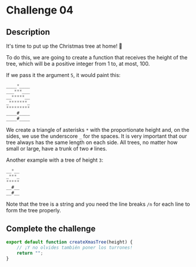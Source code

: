 # Challenge 04

## Description

It's time to put up the Christmas tree at home! 🎄

To do this, we are going to create a function that receives the height of the tree, which will be a positive integer from 1 to, at most, 100.

If we pass it the argument `5`, it would paint this:

```javascript
____*____
___***___
__*****__
_*******_
*********
____#____
____#____
```

We create a triangle of asterisks `*` with the proportionate height and, on the sides, we use the underscore `_` for the spaces. It is very important that our tree always has the same length on each side.
All trees, no matter how small or large, have a trunk of two `#` lines.

Another example with a tree of height `3`:

```javascript
__*__
_***_
*****
__#__
__#__
```

Note that the tree is a string and you need the line breaks `/n` for each line to form the tree properly.

## Complete the challenge

```javascript
export default function createXmasTree(height) {
	// ¡Y no olvides también poner los turrones!
	return "";
}
```
